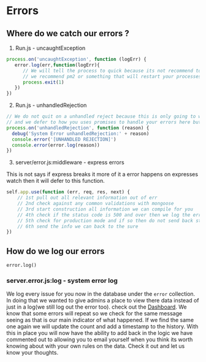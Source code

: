 # Errors

## Where do we catch our errors ?

1. Run.js - uncaughtException

``` javascript
process.on('uncaughtException', function (logErr) {
   error.log(err,function(logErr){
      // We will tell the process to quick because its not recommend to continue on
      // we recommend pm2 or something that will restart your processes automatically
      process.exit(1)
   })
})
```

2. Run.js - unhandledRejection

``` javascript
// We do not quit on a unhandled reject because this is only going to work in later versions of node
// and we defer to how you uses promises to handle your errors here but we will still log them for you
process.on('unhandledRejection', function (reason) {
  debug('System Error unhandledRejection:' + reason)
  console.error('[UNHANDLED REJECTION]')
  console.error(error.log(reason))
})
```

3. server/error.js:middleware - express errors

This is not says if express breaks it more of it a error happens on expresses watch then it will defer to this function.

``` javascript
self.app.use(function (err, req, res, next) {
    // 1st pull out all relevant information out of err
    // 2nd check against any common validations with mongoose
    // 3rd start construction all information we can compile for you
    // 4th check if the status code is 500 and over then we log the error with our system
    // 5th check for production mode and if so then do not send back stack/text information
    // 6th send the info we can back to the sure
})
```

## How do we log our errors

`error.log()`

### server.error.js:log - system error log

We log every issue for you now in the database under the `error` collection. In doing that we wanted to give admins a place to view there data instead of just in a log(we still log out the error too). check out the [Dashboard](http://localhost:3000/admin?view=errors). We know that some errors will repeat so we check for the same message seeing as that is our main indicator of what happened. If we find the same one again we will update the count and add a timestamp to the history. With this in place you will now have the ability to add back in the logic we have commented out to allowing you to email yourself when you think its worth knowing about with your own rules on the data. Check it out and let us know your thoughts.